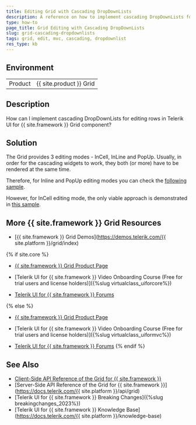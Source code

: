 ```yaml
---
title: Editing Grid with Cascading DropDownLists
description: A reference on how to implement cascading DropDownLists for editing records in Telerik UI for {{ site.framework }} Grid component.
type: how-to
page_title: Grid Editing with Cascading DropDownLists
slug: grid-cascading-dropdownlists
tags: grid, edit, mvc, cascading, dropdownlist
res_type: kb
---
```


## Environment

<table>
 <tr>
  <td>Product</td>
  <td>{{ site.product }} Grid</td>
 </tr>
</table>

## Description

How can I implement cascading DropDownLists for editing rows in Telerik UI for {{ site.framework }} Grid component? 

## Solution

The Grid provides 3 editing modes - InCell, InLine and PopUp. Usually, in order for the cascading widgets to work, they both (or more) have to be rendered at the same time.

Therefore, for Inline and PopUp editing modes you can check the [following sample](https://github.com/telerik/ui-for-aspnet-mvc-examples/tree/master/Telerik.Examples.Mvc/Telerik.Examples.Mvc/Areas/GridEditingWithCascadingDropDownLists).

However, for InCell editing mode, the only viable approach is demonstrated in [this sample](https://github.com/telerik/ui-for-aspnet-mvc-examples/tree/master/Telerik.Examples.Mvc/Telerik.Examples.Mvc/Areas/GridEditingInCellCascadingDropDownLists).

## More {{ site.framework }} Grid Resources

* [{{ site.framework }} Grid Demos](https://demos.telerik.com/{{ site.platform }}/grid/index)

{% if site.core %}
* [{{ site.framework }} Grid Product Page](https://www.telerik.com/aspnet-core-ui/grid)

* [Telerik UI for {{ site.framework }} Video Onboarding Course (Free for trial users and license holders)]({%slug virtualclass_uiforcore%})

* [Telerik UI for {{ site.framework }} Forums](https://www.telerik.com/forums/aspnet-core-ui)

{% else %}
* [{{ site.framework }} Grid Product Page](https://www.telerik.com/aspnet-mvc/grid)

* [Telerik UI for {{ site.framework }} Video Onboarding Course (Free for trial users and license holders)]({%slug virtualclass_uiformvc%})

* [Telerik UI for {{ site.framework }} Forums](https://www.telerik.com/forums/aspnet-mvc)
{% endif %}

## See Also

* [Client-Side API Reference of the Grid for {{ site.framework }}](https://docs.telerik.com/kendo-ui/api/javascript/ui/grid)
* [Server-Side API Reference of the Grid for {{ site.framework }}](https://docs.telerik.com/{{ site.platform }}/api/grid)
* [Telerik UI for {{ site.framework }} Breaking Changes]({%slug breakingchanges_2023%})
* [Telerik UI for {{ site.framework }} Knowledge Base](https://docs.telerik.com/{{ site.platform }}/knowledge-base)

